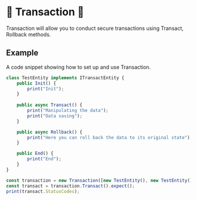 # 🤝 Transaction 🤝
Transaction will allow you to conduct secure transactions using Transact, Rollback methods.

## Example
A code snippet showing how to set up and use Transaction.

```ts
class TestEntity implements ITransactEntity {
	public Init() {
		print("Init");
	}
	
	public async Transact() {
		print("Manipulating the data");
		print("Data saving");
	}

	public async Rollback() {
		print("Here you can roll back the data to its original state");
	}

	public End() {
		print("End");
	}
}

const transaction = new Transaction([new TestEntity(), new TestEntity()]);
const transact = transaction.Transact().expect();
print(transact.StatusCodes);
```
